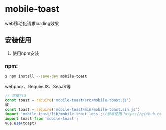 # mobile-toast
 
web移动化请求loading效果


## 安装使用
1. 使用npm安装

### npm:
``` bash
$ npm install --save-dev mobile-toast
```

webpack、RequireJS、SeaJS等

``` javascript
// 完整引入
const toast = require('mobile-toast/src/mobile-toast.js')
或
const toast = require('mobile-toast/min/mobile-toast.min.js')
import 'mobile-toast/lib/mobile-toast.less';//参考使用 https://github.com/vkhLeslie/mobile-toast
import toast from 'mobile-toast';
vue.use(toast)
```


